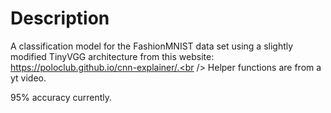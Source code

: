 # Description
A classification model for the FashionMNIST data set using a slightly modified TinyVGG architecture from this website: https://poloclub.github.io/cnn-explainer/.<br />
Helper functions are from a yt video.

95% accuracy currently.
